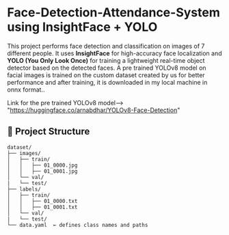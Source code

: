# Face-Detection-Attendance-System using InsightFace + YOLO

This project performs face detection and classification on images of 7 different people. It uses **InsightFace** for high-accuracy face localization and **YOLO (You Only Look Once)** for training a lightweight real-time object detector based on the detected faces. A pre trained YOLOv8 model on facial images is trained on the custom dataset created by us for better performance and after training, it is downloaded in my local machine in onnx format..

Link for the pre trained YOLOv8 model--> "https://huggingface.co/arnabdhar/YOLOv8-Face-Detection"
## 📁 Project Structure

```
dataset/
├── images/
│   ├── train/
│   │   ├── 01_0000.jpg
│   │   ├── 01_0001.jpg
│   └── val/
|   └── test/
├── labels/
│   ├── train/
│   │   ├── 01_0000.txt
│   │   ├── 01_0001.txt
│   └── val/
|   └── test/
└── data.yaml  ← defines class names and paths
```
